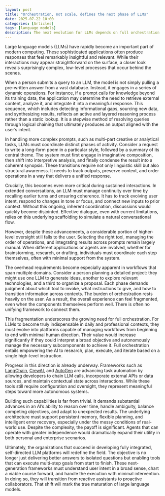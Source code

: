 ```yaml
---
layout: post
title: "Orchestration, not scale, defines the next phase of LLMs"
date: 2025-07-22 10:00
categories: [Articles]
tags: [language models]
description: The next evolution for LLMs depends on full orchestration and the ability to manage complex tasks with minimal user input.
---
```


Large language models (LLMs) have rapidly become an important part of modern computing. These sophisticated applications often produce responses that feel remarkably insightful and relevant. While their interactions may appear straightforward on the surface, a closer look reveals surprisingly complex, low-level processes that occur behind the scenes.

When a person submits a query to an LLM, the model is not simply pulling a pre-written answer from a vast database. Instead, it engages in a series of dynamic operations. For instance, if a prompt calls for knowledge beyond its training data, the application may determine the need to retrieve external content, analyze it, and integrate it into a meaningful response. This sequence, which includes detecting informational gaps, sourcing new data, and synthesizing results, reflects an active and layered reasoning process rather than a static lookup. It is a stepwise method of resolving queries through logical chaining that ultimately produces an output aligned with the user’s intent.

In handling more complex prompts, such as multi-part creative or analytical tasks, LLMs must coordinate distinct phases of activity. Consider a request to write a long-form poem in a particular style, followed by a summary of its central theme. The system must first engage in imaginative composition, then shift into interpretive analysis, and finally condense the result into a coherent synopsis. These transitions require not only linguistic skill but also structural awareness. It needs to track outputs, preserve context, and order operations in a way that delivers a unified response.

Crucially, this becomes even more critical during sustained interactions. In extended conversations, an LLM must manage continuity over time by recalling earlier turns and ensuring coherence. It has to track evolving user intent, respond to changes in tone or focus, and connect new inputs to prior context. Without this ongoing, inherent coordination, discussions would quickly become disjointed. Effective dialogue, even with current limitations, relies on this underlying scaffolding to simulate a natural conversational flow.

However, despite these advancements, a considerable portion of higher-level oversight still falls to the user. Selecting the right tool, managing the order of operations, and integrating results across prompts remain largely manual. When different applications or agents are involved, whether for brainstorming, research, or drafting, individuals must coordinate each step themselves, often with minimal support from the system.

The overhead requirements become especially apparent in workflows that span multiple domains. Consider a person planning a detailed project: they might use one LLM to generate ideas, another to explore relevant technologies, and a third to organize a proposal. Each phase demands judgment about which tool to invoke, what instructions to give, and how to transition information across contexts. The burden of orchestration rests heavily on the user. As a result, the overall experience can feel fragmented, even when the components themselves perform well. There is often no unifying framework to connect them.

This fragmentation underscores the growing need for full orchestration. For LLMs to become truly indispensable in daily and professional contexts, they must evolve into platforms capable of managing workflows from beginning to end with minimal human direction. Their value would increase significantly if they could interpret a broad objective and autonomously manage the necessary subcomponents to achieve it. Full orchestration entails empowering the AI to research, plan, execute, and iterate based on a single high-level instruction.

Progress in this direction is already underway. Frameworks such as [LangChain](https://www.langchain.com), [CrewAI](https://www.crewai.com/), and [AutoGen](https://microsoft.github.1o/autogen/stable/index.html) are advancing task automation by allowing developers to chain LLM calls, incorporate external APIs or data sources, and maintain contextual state across interactions. While these tools still require configuration and oversight, they represent meaningful steps toward more autonomous systems.

Building such capabilities is far from trivial. It demands substantial advances in an AI’s ability to reason over time, handle ambiguity, balance competing objectives, and adapt to unexpected results. The underlying architecture must support persistent memory, flexible planning, and intelligent error recovery, especially under the messy conditions of real-world use. Despite the complexity, the payoff is significant. Agents that can operate with greater independence would dramatically expand their utility in both personal and enterprise scenarios.

Ultimately, the organizations that succeed in developing fully integrated, self-directed LLM platforms will redefine the field. The objective is no longer just delivering better answers to isolated questions but enabling tools that can execute multi-step goals from start to finish. These next-generation frameworks must understand user intent in a broad sense, chart a viable course forward, and handle the execution with minimal intervention. In doing so, they will transition from reactive assistants to proactive collaborators. That shift will mark the true maturation of large language models.